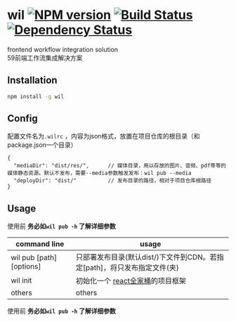 # wil [![NPM version][npm-image]][npm-url] [![Build Status][travis-image]][travis-url] [![Dependency Status][daviddm-image]][daviddm-url]

frontend workflow integration solution    
59前端工作流集成解决方案

## Installation

```bash
npm install -g wil
```

## Config

配置文件名为```.wilrc``` ，内容为json格式，放置在项目仓库的根目录（和package.json一个目录）

```
{
  "mediaDir": "dist/res/",      // 媒体目录，用以存放的图片、音频、pdf等等的媒体静态资源。默认不发布，需要--media参数触发发布：wil pub --media
  "deployDir": "dist/"          // 发布目录的路径，相对于项目仓库根路径
}
```

## Usage

使用前 __务必如``` wil pub -h ``` 了解详细参数__


| command line  | usage |
| ------------- | ------------- |
| wil pub [path] [options]  | 只部署发布目录(默认dist/)下文件到CDN。若指定[path]，将只发布指定文件(夹)  |
| wil init | 初始化一个 [react全家桶](https://github.com/59fe/generator-rrrw)的项目框架 |
| others  | others  |

使用前 __务必如``` wil pub -h ``` 了解详细参数__

[npm-image]: https://badge.fury.io/js/wil.svg
[npm-url]: https://npmjs.org/package/wil
[travis-image]: https://travis-ci.org/59fe/wil.svg?branch=master
[travis-url]: https://travis-ci.org/59fe/wil
[daviddm-image]: https://david-dm.org/59fe/wil.svg?theme=shields.io
[daviddm-url]: https://david-dm.org/59fe/wil
